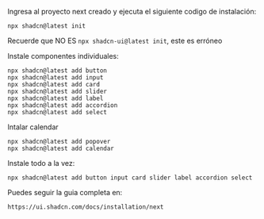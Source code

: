 Ingresa al proyecto next creado y ejecuta el siguiente codigo de instalación:
```
npx shadcn@latest init
```
Recuerde que NO ES `npx shadcn-ui@latest init`, este es erróneo

Instale componentes individuales:
```
npx shadcn@latest add button
npx shadcn@latest add input
npx shadcn@latest add card
npx shadcn@latest add slider
npx shadcn@latest add label
npx shadcn@latest add accordion
npx shadcn@latest add select

```
Intalar calendar
```
npx shadcn@latest add popover
npx shadcn@latest add calendar
```
Instale todo a la vez:
```
npx shadcn@latest add button input card slider label accordion select

```
Puedes seguir la guia completa en:
```
https://ui.shadcn.com/docs/installation/next
```
